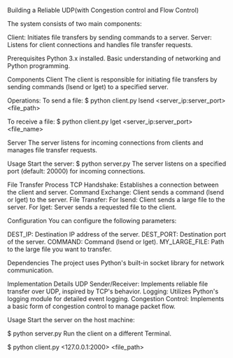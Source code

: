 Building a Reliable UDP(with Congestion control and Flow Control)


The system consists of two main components:

Client: Initiates file transfers by sending commands to a server.
Server: Listens for client connections and handles file transfer requests.

Prerequisites
Python 3.x installed.
Basic understanding of networking and Python programming.

Components
Client
The client is responsible for initiating file transfers by sending commands (lsend or lget) to a specified server.

Operations:
To send a file:
$ python client.py lsend <server_ip:server_port> <file_path>

To receive a file:
$ python client.py lget <server_ip:server_port> <file_name>

Server
The server listens for incoming connections from clients and manages file transfer requests.

Usage
Start the server:
$ python server.py
The server listens on a specified port (default: 20000) for incoming connections.

File Transfer Process
TCP Handshake: Establishes a connection between the client and server.
Command Exchange: Client sends a command (lsend or lget) to the server.
File Transfer:
For lsend: Client sends a large file to the server.
For lget: Server sends a requested file to the client.


Configuration
You can configure the following parameters:

DEST_IP: Destination IP address of the server.
DEST_PORT: Destination port of the server.
COMMAND: Command (lsend or lget).
MY_LARGE_FILE: Path to the large file you want to transfer.

Dependencies
The project uses Python's built-in socket library for network communication.

Implementation Details
UDP Sender/Receiver: Implements reliable file transfer over UDP, inspired by TCP's behavior.
Logging: Utilizes Python's logging module for detailed event logging.
Congestion Control: Implements a basic form of congestion control to manage packet flow.

Usage
Start the server on the host machine:

$ python server.py
Run the client on a different Terminal.

$ python client.py <operation> <127.0.0.1:2000> <file_path>
